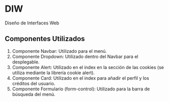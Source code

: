 # DIW

Diseño de Interfaces Web

## Componentes Utilizados

1. Componente Navbar: Utilizado para el menú.
2. Componente Dropdown: Utilizado dentro del Navbar para el desplegable.
3. Componente Alert: Utilizado en el index en la sección de las cookies (se utiliza mediante la librería cookie alert).
4. Componente Card: Utilizado en el index para añadir el perfil y los créditos del usuario.
5. Componente Formulario (form-control): Utilizado para la barra de búsqueda del menú.

